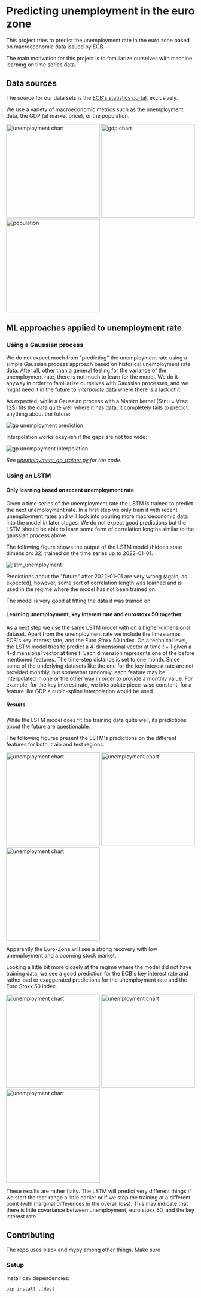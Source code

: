 # Predicting unemployment in the euro zone

This project tries to predict the unemployment rate in the euro
zone based on macroeconomic data issued by ECB.

The main motivation for this project is to familiarize ourselves with machine learning on time series data.

## Data sources

The source for our data sets is the [ECB's statistics portal](https://sdw.ecb.europa.eu/), exclusively.

We use a variety of macroeconomic metrics such as the unemployment data, the GDP (at market price), or the population.

<p float="middle">
<img src="img/unemployment_seasonadjusted.png" alt="unemployment chart" width="250">
<img src="img/gdp_at_market_price.png" alt="gdp chart" width="250">
<img src="img/population.png" alt="population" width="250">
</p>

## ML approaches applied to unemployment rate

### Using a Gaussian process

We do not expect much from "predicting" the unemployment rate using a simple Gaussian process approach based on historical unemployment rate data.
After all, other than a general feeling for the variance of the unemployment rate, 
there is not much to learn for the model.
We do it anyway in order to familiarize ourselves with Gaussian processes, 
and we might need it in the future to _interpolate_ data where there is a lack of it.

As expected, while a Gaussian process with a Matérn kernel ($`\nu = \frac 12`$) fits the data quite well where it has data,
it completely fails to predict anything about the future:

![gp unemployment prediction](img/gp_unemployment_prediction_extrapolate.png)

Interpolation works okay-ish if the gaps are not too wide:

![gp unempoyment interpolation](img/gp_unemployment_prediction_interpolate.png)

_See [unemployment_gp_trainer.py](src/eu_unemployment_prediction/simple_gp/unemployment_gp_trainer.py) for the code._

### Using an LSTM

#### Only learning based on recent unemployment rate

Given a time series of the unemployment rate the LSTM is trained to predict the next unemployment rate.
In a first step we only train it with recent unemployment rates and will look into pouring more macroeconomic data into the model in later stages.
We do not expect good predictions but the LSTM should be able to learn some form of correlation lengths similar to the gaussian process above.

The following figure shows the output of the LSTM model (hidden state dimension: 32) trained on the time series up to 2022-01-01. 

![lstm_unemployment](img/lstm_unemployment.png)

Predictions about the "future" after 2022-01-01 are very wrong (again, as expected),
however, some sort of correlation length was learned and is used in the regime
where the model has not been trained on.

The model is very good at fitting the data it was trained on.

#### Learning unemployment, key interest rate and eurostoxx 50 together

As a next step we use the same LSTM model with on a higher-dimensional dataset.
Apart from the unemployment rate we include the timestamps, ECB's key interest rate, and the Euro Stoxx 50 index.
On a technical level, the LSTM model tries to predict a 4-dimensional vector at time $`t+1`$ given a 4-dimensional vector at time $`t`$.
Each dimension represents one of the before mentioned features.
The time-step distance is set to one month. 
Since some of the underlying datasets like the one for the key interest rate are not provided monthly, but somewhat randomly, each feature may be
interpolated in one or the other way in order to provide a monthly value.
For example, for the key interest rate, we interpolate piece-wise constant, for a feature like GDP a cubic-spline interpolation would be used.

##### Results

While the LSTM model does fit the training data quite well, its predictions about the future are questionable.

The following figures present the LSTM's predictions on the different features for both, train and test regions.

<p float="middle">
<img src="img/unemployment_seasonadjusted_euro_stoxx_50_key_interest_rate_lstm_unemployment_seasonadjusted.png" alt="unemployment chart" width="250">
<img src="img/unemployment_seasonadjusted_euro_stoxx_50_key_interest_rate_lstm_key_interest_rate.png" alt="unemployment chart" width="250">
<img src="img/unemployment_seasonadjusted_euro_stoxx_50_key_interest_rate_lstm_euro_stoxx_50.png" alt="unemployment chart" width="250">
</p>

Apparently the Euro-Zone will see a strong recovery with low unemployment and a booming stock market.

Looking a little bit more closely at the regime where the model did not have training data, we see a good prediction for the ECB's key interest rate and rather bad or exaggerated predictions for the unemployment rate and the Euro Stoxx 50 index.

<p float="middle">
<img src="img/unemployment_seasonadjusted_euro_stoxx_50_key_interest_rate_lstm_unemployment_seasonadjusted_zoom.png" alt="unemployment chart" width="250">
<img src="img/unemployment_seasonadjusted_euro_stoxx_50_key_interest_rate_lstm_key_interest_rate_zoom.png" alt="unemployment chart" width="250">
<img src="img/unemployment_seasonadjusted_euro_stoxx_50_key_interest_rate_lstm_euro_stoxx_50_zoom.png" alt="unemployment chart" width="250">
</p>

These results are rather flaky.
The LSTM will predict very different things if we start the test-range a little earlier or if we stop the training at a different point (with marginal differences in the overall loss).
This may indicate that there is little covariance between unemployment, euro stoxx 50, and the key interest rate.

## Contributing

The repo uses black and mypy among other things.
Make sure 

### Setup

Install dev dependencies:

```shell
pip install .[dev]
```


